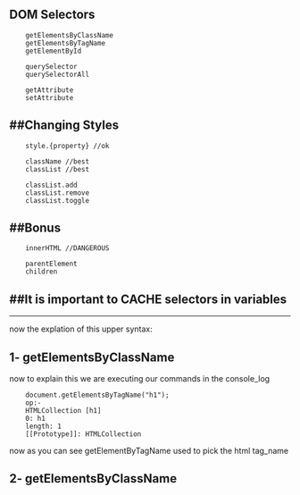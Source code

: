 DOM Selectors
--------------
        getElementsByClassName
        getElementsByTagName
        getElementById

        querySelector
        querySelectorAll

        getAttribute
        setAttribute

##Changing Styles
-----------------
        style.{property} //ok

        className //best
        classList //best

        classList.add
        classList.remove
        classList.toggle

##Bonus
-------
        innerHTML //DANGEROUS
        
        parentElement
        children

##It is important to CACHE selectors in variables
-------------------------------------------------

----------------------------------------------------------------------------------------------

now the explation of this upper syntax:

1- getElementsByClassName
-------------------------
now to explain this we are executing our commands in the console_log

        document.getElementsByTagName("h1");
        op:-
        HTMLCollection [h1]
        0: h1
        length: 1
        [[Prototype]]: HTMLCollection
      
now as you can see getElementByTagName used to pick the html tag_name

2- getElementsByClassName
-------------------------



















